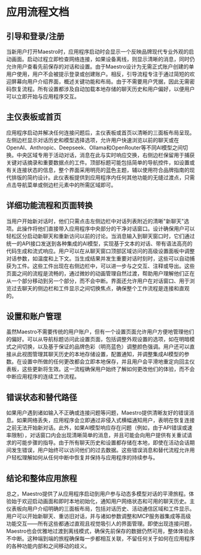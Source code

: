 # 应用流程文档

## 引导和登录/注册

当新用户打开Maestro时，应用程序启动时会显示一个反映品牌现代专业外观的启动画面。启动过程立即检查网络连接，如果设备离线，则显示清晰的消息，同时仍允许用户查看先前保存的对话和设置。由于Maestro设计为无需正式账户创建的单用户使用，用户不会被提示登录或创建账户。相反，引导流程专注于通过简短的欢迎屏幕向用户介绍界面，概述关键功能和布局。由于不需要用户凭据，因此无需密码恢复流程。所有设置都涉及自动加载本地存储的聊天历史和用户偏好，以便用户可以立即开始与应用程序交互。

## 主仪表板或首页

应用程序启动并解决任何连接问题后，主仪表板或首页以清晰的三面板布局呈现。左侧边栏显示对话历史和模型选择选项，允许用户快速浏览以前的聊天或在OpenAI、Anthropic、Deepseek、Ollama和OpenRouter等不同AI模型之间切换。中央区域专用于活动对话，消息在此与实时响应交换，右侧边栏保留用于捕获关键对话摘录和重要数据点的工件。顶部标题可能包括简单的导航控件，如设置或有关连接状态的信息，整个界面采用明亮的蓝色主题，辅以使用符合品牌指南的现代排版的简约设计。此仪表板提供到应用程序内任何其他功能的无缝过渡点，只需点击导航菜单或侧边栏元素中的所需区域即可。

## 详细功能流程和页面转换

当用户开始新对话时，他们只需点击左侧边栏中对话列表附近的清晰"新聊天"选项。此操作将他们直接带入应用程序中央部分的干净对话窗口。设计确保用户可以轻松区分启动新聊天和重新访问以前的讨论。当消息输入到聊天窗口时，它们通过统一的API接口发送到各种集成的AI模型，实现基于文本的对话、带有语法高亮的代码生成和流式响应。用户可以在从聊天窗口顶部区域访问的高级设置面板中调整对话参数，如温度和上下文。当生成结果并发生重要对话时刻时，这些可以自动捕获为工件。这些工件出现在右侧边栏中，可以进一步与之交互、注释或导出。这些页面之间的流程是流畅的，通过微妙的动画管理自然过渡，帮助用户理解他们正在从一个部分移动到另一个部分，而不会中断。界面还允许用户在对话窗口、用于浏览过去聊天的侧边栏和工件显示之间切换焦点，确保整个工作流程是连接和直观的。

## 设置和账户管理

虽然Maestro不需要传统的用户账户，但有一个设置页面允许用户方便地管理他们的偏好。可以从导航标题访问此设置页面，包括调整外观设置的选项，如在明暗模式之间切换，以及基于保证的品牌色彩（明亮蓝色）调整颜色强调。用户还可以直接从此视图管理其聊天历史的本地存储设置，配置通知，并调整集成AI模型的参数。在设置中所做的任何更改都会立即本地保存，并且用户会平滑地重定向回主仪表板，这些更新将生效。这一流程确保用户始终了解如何更改他们的体验，而不会中断应用程序的连续工作流程。

## 错误状态和替代路径

如果用户遇到诸如输入不正确或连接问题等问题，Maestro提供清晰友好的错误消息。如果网络丢失，应用程序会立即通过非侵入式横幅通知用户，表明在恢复连接之前无法开始新对话。此外，如果AI模型响应存在问题（例如，由于API错误或速率限制），对话窗口内会出现清晰简单的消息，并且可能会向用户提供有关重试请求的可能步骤的指导。由于所有聊天历史和设置都存储在本地，即使在活动会话期间发生错误，用户始终可以访问他们的过去数据。这些错误消息和替代流程允许用户轻松理解如何从任何中断中恢复并保持与应用程序的持续参与。

## 结论和整体应用旅程

总之，Maestro提供了从应用程序启动到用户参与动态多模型对话的平滑旅程。体验始于欢迎启动画面和即时本地初始化，通知用户网络状态和可用的聊天历史。主仪表板向用户介绍明确的三面板布局，包括对话历史、活动通信区域和工件显示。用户可以开始新聊天、重访旧对话，并与诸如参数调整和MCP服务器集成等高级功能交互——所有这些都通过直观且视觉吸引人的界面管理。即使出现连接问题，Maestro也会优雅地过渡到离线模式，确保先前保存的数据仍然可用，整体体验永不中断。这种端到端的旅程确保每一步都相互关联，不留任何关于如何在应用程序的各种功能内部和之间移动的歧义。 